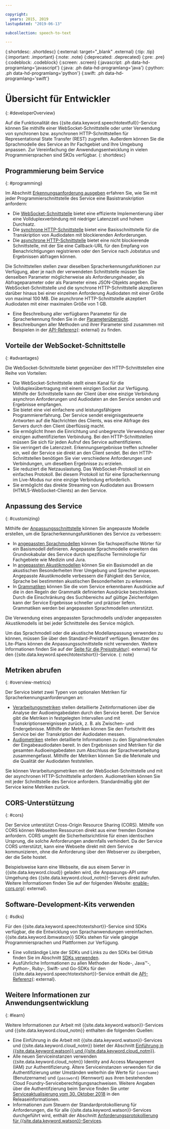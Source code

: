 ```yaml
---

copyright:
  years: 2015, 2019
lastupdated: "2019-06-13"

subcollection: speech-to-text

---
```


{:shortdesc: .shortdesc}
{:external: target="_blank" .external}
{:tip: .tip}
{:important: .important}
{:note: .note}
{:deprecated: .deprecated}
{:pre: .pre}
{:codeblock: .codeblock}
{:screen: .screen}
{:javascript: .ph data-hd-programlang='javascript'}
{:java: .ph data-hd-programlang='java'}
{:python: .ph data-hd-programlang='python'}
{:swift: .ph data-hd-programlang='swift'}

# Übersicht für Entwickler
{: #developerOverview}

Auf die Funktionalität des {{site.data.keyword.speechtotextfull}}-Service können Sie mithilfe einer WebSocket-Schnittstelle oder unter Verwendung von synchronen bzw. asynchronen HTTP-Schnittstellen für Representational State Transfer (REST) zugreifen. Außerdem können Sie die Sprachmodelle des Service an Ihr Fachgebiet und Ihre Umgebung anpassen. Zur Vereinfachung der Anwendungsentwicklung in vielen Programmiersprachen sind SKDs verfügbar.
{: shortdesc}

## Programmierung beim Service
{: #programming}

Im Abschnitt [Erkennungsanforderung ausgeben](/docs/services/speech-to-text?topic=speech-to-text-basic-request) erfahren Sie, wie Sie mit jeder Programmierschnittstelle des Service eine Basistranskription anfordern:

-   Die [WebSocket-Schnittstelle](/docs/services/speech-to-text?topic=speech-to-text-websockets) bietet eine effiziente Implementierung über eine Vollduplexverbindung mit niedriger Latenzzeit und hohem Durchsatz.
-   Die [synchrone HTTP-Schnittstelle](/docs/services/speech-to-text?topic=speech-to-text-http) bietet eine Basisschnittstelle für die Transkription von Audiodaten mit blockierenden Anforderungen.
-   Die [asynchrone HTTP-Schnittstelle](/docs/services/speech-to-text?topic=speech-to-text-async) bietet eine nicht blockierende Schnittstelle, mit der Sie eine Callback-URL für den Empfang von Benachrichtigungen registrieren oder den Service nach Jobstatus und Ergebnissen abfragen können.

Die Schnittstellen stellen zwar dieselben Spracherkennungsfunktionen zur Verfügung, aber je nach der verwendeten Schnittstelle müssen Sie denselben Parameter möglicherweise als Anforderungsheader, als Abfrageparameter oder als Parameter eines JSON-Objekts angeben. Die WebSocket-Schnittstelle und die synchrone HTTP-Schnittstelle akzeptieren darüber hinaus bei einer einzelnen Anforderung Audiodaten mit einer Größe von maximal 100 MB. Die asynchrone HTTP-Schnittstelle akzeptiert Audiodaten mit einer maximalen Größe von 1 GB.

-   Eine Beschreibung aller verfügbaren Parameter für die Spracherkennung finden Sie in der [Parameterübersicht](/docs/services/speech-to-text?topic=speech-to-text-summary).
-   Beschreibungen aller Methoden und ihrer Parameter sind zusammen mit Beispielen in der [API-Referenz](https://{DomainName}/apidocs/speech-to-text){: external} zu finden.

## Vorteile der WebSocket-Schnittstelle
{: #advantages}

Die WebSocket-Schnittstelle bietet gegenüber den HTTP-Schnittstellen eine Reihe von Vorteilen:

-   Die WebSocket-Schnittstelle stellt einen Kanal für die Vollduplexübertragung mit einem einzigen Socket zur Verfügung. Mithilfe der Schnittstelle kann der Client über eine einzige Verbindung asynchron Anforderungen und  Audiodaten an den Service senden und Ergebnisse empfangen.
-   Sie bietet eine viel einfachere und leistungsfähigere Programmiererfahrung. Der Service sendet ereignisgesteuerte Antworten auf die Nachrichten des Clients, was eine Abfrage des Servers durch den Client überflüssig macht.
-   Sie ermöglicht Ihnen die Einrichtung und unbegrenzte Verwendung einer einzigen authentifizierten Verbindung. Bei den HTTP-Schnittstellen müssen Sie sich für jeden Aufruf des Service authentifizieren.
-   Sie verringert die Latenzzeit. Erkennungsergebnisse treffen schneller ein, weil der Service sie direkt an den Client sendet. Bei den HTTP-Schnittstellen benötigen Sie vier verschiedene Anforderungen und Verbindungen, um dieselben Ergebnisse zu erzielen.
-   Sie reduziert die Netzauslastung. Das WebSocket-Protokoll ist ein einfaches Protokoll. Bei diesem Protokoll ist für eine Spracherkennung im Live-Modus nur eine einzige Verbindung erforderlich.
-   Sie ermöglicht das direkte Streaming von Audiodaten aus Browsern (HTML5-WebSocket-Clients) an den Service.

## Anpassung des Service
{: #customizing}

Mithilfe der [Anpassungsschnittstelle](/docs/services/speech-to-text?topic=speech-to-text-customization) können Sie angepasste Modelle erstellen, um die Spracherkennungsfunktionen des Service zu verbessern:

-   In [angepassten  Sprachmodellen](/docs/services/speech-to-text?topic=speech-to-text-languageCreate) können Sie fachspezifische Wörter für ein Basismodell definieren. Angepasste Sprachmodelle erweitern das Grundvokabular des Service durch spezifische Terminologie für Fachgebiete wie Medizin und Jura.
-   In [angepassten Akustikmodellen](/docs/services/speech-to-text?topic=speech-to-text-acoustic) können Sie ein Basismodell an die akustischen Besonderheiten Ihrer Umgebung und Sprecher anpassen. Angepasste Akustikmodelle verbessern die Fähigkeit des Service, Sprache bei bestimmten akustischen Besonderheiten zu erkennen.
-   In [Grammatiken](/docs/services/speech-to-text?topic=speech-to-text-grammars) können Sie die vom Service erkennbaren Ausdrücke auf die in den Regeln der Grammatik definierten Ausdrücke beschränken. Durch die Einschränkung des Suchbereichs auf gültige Zeichenfolgen kann der Service Ergebnisse schneller und präziser liefern. Grammatiken werden bei angepassten Sprachmodellen unterstützt.

Die Verwendung eines angepassten Sprachmodells und/oder angepassten Akustikmodells ist bei jeder Schnittstelle des Service möglich.

Um das Sprachmodell oder die akustische Modellanpassung verwenden zu können, müssen Sie über den Standard-Preistarif verfügen. Benutzer des Lite-Plans können die Anpassungsschnittstelle nicht verwenden. Weitere Informationen finden Sie auf der [Seite für die Preisstruktur](https://www.ibm.com/cloud/watson-speech-to-text/pricing){: external} für den {{site.data.keyword.speechtotextshort}}-Service.
{: note}

## Metriken abrufen
{: #overview-metrics}

Der Service bietet zwei Typen von optionalen Metriken für Spracherkennungsanforderungen an:

-   [Verarbeitungsmetriken](/docs/services/speech-to-text?topic=speech-to-text-metrics#processing_metrics) stellen detaillierte Zeitinformationen über die Analyse der Audioeingabedaten durch den Service bereit. Der Service gibt die Metriken in festgelegten Intervallen und mit Transkriptionsereignissen zurück, z. B. als Zwischen- und Endergebnisse. Mithilfe der Metriken können Sie den Fortschritt des Service bei der Transkription der Audiodaten messen.
-   [Audiometriken](/docs/services/speech-to-text?topic=speech-to-text-metrics#audio_metrics) stellen detaillierte Informationen zu den Signalmerkmalen der Eingabeaudiodaten bereit. In den Ergebnissen sind Metriken für die gesamten Audioeingabedaten zum Abschluss der Sprachverarbeitung zusammengefasst. Mithilfe der Metriken können Sie die Merkmale und die Qualität der Audiodaten feststellen.

Sie können Verarbeitungsmetriken mit der WebSocket-Schnittstelle und mit der asynchronen HTTP-Schnittstelle anfordern. Audiometriken können Sie mit jeder Schnittstelle des Service anfordern. Standardmäßig gibt der Service keine Metriken zurück.

## CORS-Unterstützung
{: #cors}

Der Service unterstützt Cross-Origin Resource Sharing (CORS). Mithilfe von CORS können Webseiten Ressourcen direkt aus einer fremden Domäne anfordern. CORS umgeht die Sicherheitsrichtlinie für einen identischen Ursprung, die solche Anforderungen andernfalls verhindert. Da der Service CORS unterstützt, kann eine Webseite direkt mit dem Service kommunizieren, ohne die Anforderung über den Webserver zu übergeben, der die Seite hostet.

Beispielsweise kann eine Webseite, die aus einem Server in {{site.data.keyword.cloud}} geladen wird, die Anpassungs-API unter Umgehung des {{site.data.keyword.cloud_notm}}-Servers direkt aufrufen. Weitere Informationen finden Sie auf der folgenden Website: [enable-cors.org](https://enable-cors.org/){: external}.

## Software-Development-Kits verwenden
{: #sdks}

Für den {{site.data.keyword.speechtotextshort}}-Service sind SDKs verfügbar, die die Entwicklung von Sprachanwendungen vereinfachen. {{site.data.keyword.ibmwatson}} SDKs stehen für viele gängige Programmiersprachen und Plattformen zur Verfügung.

-   Eine vollständige Liste der SDKs und Links zu den SDKs bei GitHub finden Sie im Abschnitt [SDKs verwenden](/docs/services/watson?topic=watson-using-sdks).
-   Ausführliche Informationen zu allen Methoden der Node-, Java&trade;-, Python-, Ruby-, Swift- und Go-SDKs für den {{site.data.keyword.speechtotextshort}}-Service enthält die [API-Referenz](https://{DomainName}/apidocs/speech-to-text){: external}.

## Weitere Informationen zur Anwendungsentwicklung
{: #learn}

Weitere Informationen zur Arbeit mit {{site.data.keyword.watson}}-Services und {{site.data.keyword.cloud_notm}} enthalten die folgenden Quellen:

-   Eine Einführung in die Arbeit mit {{site.data.keyword.watson}}-Services und {{site.data.keyword.cloud_notm}} bietet der Abschnitt [Einführung in {{site.data.keyword.watson}} und {{site.data.keyword.cloud_notm}}](/docs/services/watson?topic=watson-about).
-   Alle neuen Serviceinstanzen verwenden {{site.data.keyword.cloud_notm}} Identity and Access Management (IAM) zur Authentifizierung. Ältere Serviceinstanzen verwenden für die Authentifizierung unter Umständen weiterhin die Werte für `{username}` (Benutzername) und `{password}` (Kennwort) aus ihren bestehenden Cloud Foundry-Serviceberechtigungsnachweisen. Weitere Angaben über die Authentifzierung beim Service finden Sie unter [Serviceaktualisierung vom 30. Oktober 2018](/docs/services/speech-to-text?topic=speech-to-text-release-notes#October2018b) in den Releaseinformationen.
-   Informationen zum Steuern der Standardprotokollierung für Anforderungen, die für alle {{site.data.keyword.watson}}-Services durchgeführt wird, enthält der Abschnitt [Anforderungsprotokollierung für {{site.data.keyword.watson}}-Services](/docs/services/watson?topic=watson-gs-logging-overview).

